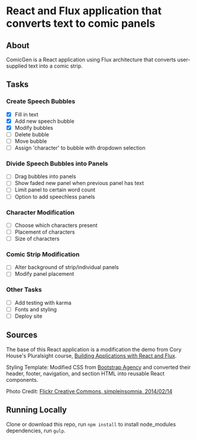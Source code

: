React and Flux application that converts text to comic panels
======

## About
ComicGen is a React application using Flux architecture that converts user-supplied text into a comic strip. 

## Tasks
### Create Speech Bubbles
- [x] Fill in text
- [x] Add new speech bubble
- [x] Modify bubbles
- [ ] Delete bubble
- [ ] Move bubble
- [ ] Assign 'character' to bubble with dropdown selection

### Divide Speech Bubbles into Panels
- [ ] Drag bubbles into panels
- [ ] Show faded new panel when previous panel has text
- [ ] Limit panel to certain word count
- [ ] Option to add speechless panels

### Character Modification 
- [ ] Choose which characters present
- [ ] Placement of characters
- [ ] Size of characters 

### Comic Strip Modification
- [ ] Alter background of strip/individual panels
- [ ] Modify panel placement

### Other Tasks
- [ ] Add testing with karma
- [ ] Fonts and styling
- [ ] Deploy site

## Sources 
The base of this React application is a modification the demo from Cory House's Pluralsight course, [Building Applications with React and Flux](https://www.pluralsight.com/courses/react-flux-building-applications). 

Styling Template: Modified CSS from [Bootstrap Agency](https://github.com/BlackrockDigital/startbootstrap-agency) and converted their header, footer, navigation, and section HTML into reusable React components.

Photo Credit: [Flickr Creative Commons, simpleinsomnia, 2014/02/14](https://www.flickr.com/photos/simpleinsomnia/12519208655/in/photolist-k5hdz6-5CrBWq-c5MXxq-s9oyzR-53QASZ-gkWdc9-53QBEp-cypRGd-53UPhL-bFdoWz-f2jMrA-75H4GD-kEMkki-bKE4v8-nAVfks-ggyGjs-cDbetL-nww5TT-263Xw6-MVnup-qhq5SH-7JYH8s-sfJj4z-q1n6oc-nePnsz-nMa1bx-7CtqPF-4LfXDP-njx1ic-re56wM-5bMj9Z-pR5rRd-GUjEn-e8fBKx-7CxgGW-6ou387-g5s7f4-8r9Ah3-8xg6Fq-9NDCh4-9ZTsmQ-8g53Pi-zZR8y-9euUpC-7zuDdX-pVTipA-coEvgC-p4gbcT-bAqoxh-dYPK5P/)

## Running Locally 
Clone or download this repo, run `npm install` to install node_modules dependencies, run `gulp`. 
